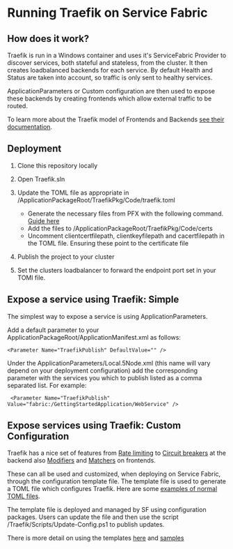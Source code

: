 # Running Traefik on Service Fabric

## How does it work?

Traefik is run in a Windows container and uses it's ServiceFabric Provider to discover services, both stateful and stateless, from the cluster. It then creates loadbalanced backends for each service. By default Health and Status are taken into account, so traffic is only sent to healthy services.

ApplicationParameters or Custom configuration are then used to expose these backends by creating frontends which allow external traffic to be routed. 

To learn more about the Traefik model of Frontends and Backends [see their documentation](https://docs.traefik.io/basics/). 

## Deployment

1. Clone this repository locally
2. Open Traefik.sln
3. Update the TOML file as appropriate in /ApplicationPackageRoot/TraefikPkg/Code/traefik.toml
    
    - Generate the necessary files from PFX with the following command. [Guide here](https://gist.github.com/ericharth/8334664)
    - Add the files to /ApplicationPackageRoot/TraefikPkg/Code/certs
    - Uncomment clientcertfilepath, clientkeyfilepath and cacertfilepath in the TOML file. Ensuring these point to the certificate file

4. Publish the project to your cluster
5. Set the clusters loadbalancer to forward the endpoint port set in your TOMl file. 

## Expose a service using Traefik: Simple

The simplest way to expose a service is using ApplicationParameters. 

Add a default parameter to your ApplicationPackageRoot/ApplicationManifest.xml as follows:

```
<Parameter Name="TraefikPublish" DefaultValue="" />
```

Under the ApplicationParameters/Local.5Node.xml (this name will vary depend on your deployment configuration) add the corresponding parameter with the services you which to publish listed as a comma separated list. For example:

```
 <Parameter Name="TraefikPublish" Value="fabric:/GettingStartedApplication/WebService" />
```

## Expose services using Traefik: Custom Configuration

Traefik has a nice set of features from [Rate limiting](https://docs.traefik.io/basics/#backends) to [Circuit breakers](https://docs.traefik.io/basics/#backends) at the backend also [Modifiers](https://docs.traefik.io/basics/#frontends) and [Matchers](https://docs.traefik.io/basics/#matchers) on frontends. 

These can all be used and customized, when deploying on Service Fabric, through the configuration template file. The template file is used to generate a TOML file which configures Traefik. Here are some [examples of normal TOML files](https://docs.traefik.io/user-guide/examples/).

The template file is deployed and managed by SF using configuration packages. Users can update the file and then use the script /Traefik/Scripts/Update-Config.ps1 to publish updates.

There is more detail on using the templates [here](Docs/CustomTemplates.MD) and [samples](Docs/SampleTemplates)


